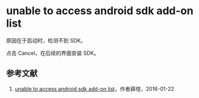# unable to access android sdk add-on list

原因在于启动时，检测不到 SDK。

点击 Cancel，在后续的界面安装 SDK。

## 参考文献

1. [unable to access android sdk add-on list][1]，作者薛瑄，2016-01-22

[1]: https://blog.csdn.net/xx326664162/article/details/50563122 "unable to access android sdk add-on list"